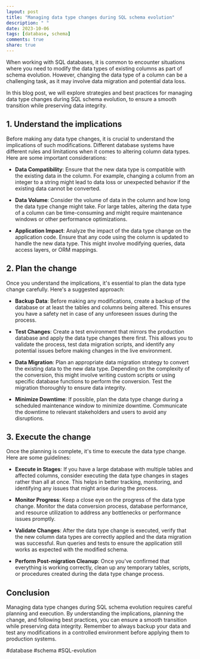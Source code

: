 ```yaml
---
layout: post
title: "Managing data type changes during SQL schema evolution"
description: " "
date: 2023-10-06
tags: [database, schema]
comments: true
share: true
---
```


When working with SQL databases, it is common to encounter situations where you need to modify the data types of existing columns as part of schema evolution. However, changing the data type of a column can be a challenging task, as it may involve data migration and potential data loss.

In this blog post, we will explore strategies and best practices for managing data type changes during SQL schema evolution, to ensure a smooth transition while preserving data integrity.

## 1. Understand the implications

Before making any data type changes, it is crucial to understand the implications of such modifications. Different database systems have different rules and limitations when it comes to altering column data types. Here are some important considerations:

- **Data Compatibility**: Ensure that the new data type is compatible with the existing data in the column. For example, changing a column from an integer to a string might lead to data loss or unexpected behavior if the existing data cannot be converted.

- **Data Volume**: Consider the volume of data in the column and how long the data type change might take. For large tables, altering the data type of a column can be time-consuming and might require maintenance windows or other performance optimizations.

- **Application Impact**: Analyze the impact of the data type change on the application code. Ensure that any code using the column is updated to handle the new data type. This might involve modifying queries, data access layers, or ORM mappings.

## 2. Plan the change

Once you understand the implications, it's essential to plan the data type change carefully. Here's a suggested approach:

- **Backup Data**: Before making any modifications, create a backup of the database or at least the tables and columns being altered. This ensures you have a safety net in case of any unforeseen issues during the process.

- **Test Changes**: Create a test environment that mirrors the production database and apply the data type changes there first. This allows you to validate the process, test data migration scripts, and identify any potential issues before making changes in the live environment.

- **Data Migration**: Plan an appropriate data migration strategy to convert the existing data to the new data type. Depending on the complexity of the conversion, this might involve writing custom scripts or using specific database functions to perform the conversion. Test the migration thoroughly to ensure data integrity.

- **Minimize Downtime**: If possible, plan the data type change during a scheduled maintenance window to minimize downtime. Communicate the downtime to relevant stakeholders and users to avoid any disruptions.

## 3. Execute the change

Once the planning is complete, it's time to execute the data type change. Here are some guidelines:

- **Execute in Stages**: If you have a large database with multiple tables and affected columns, consider executing the data type changes in stages rather than all at once. This helps in better tracking, monitoring, and identifying any issues that might arise during the process.

- **Monitor Progress**: Keep a close eye on the progress of the data type change. Monitor the data conversion process, database performance, and resource utilization to address any bottlenecks or performance issues promptly.

- **Validate Changes**: After the data type change is executed, verify that the new column data types are correctly applied and the data migration was successful. Run queries and tests to ensure the application still works as expected with the modified schema.

- **Perform Post-migration Cleanup**: Once you've confirmed that everything is working correctly, clean up any temporary tables, scripts, or procedures created during the data type change process.

## Conclusion

Managing data type changes during SQL schema evolution requires careful planning and execution. By understanding the implications, planning the change, and following best practices, you can ensure a smooth transition while preserving data integrity. Remember to always backup your data and test any modifications in a controlled environment before applying them to production systems.

#database #schema #SQL-evolution